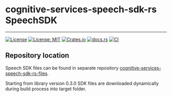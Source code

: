 # cognitive-services-speech-sdk-rs SpeechSDK

---
[![License](https://img.shields.io/badge/License-Apache-blue.svg)](LICENSE-APACHE)
[![License: MIT](https://img.shields.io/badge/License-MIT-yellow.svg)](LICENSE-MIT)
[![Crates.io][crates-badge]][crates-url]
[![docs.rs][rustdoc-badge]][rustdoc-url]
[![CI](https://github.com/jabber-tools/cognitive-services-speech-sdk-rs/actions/workflows/github-actions-rust-ci.yml/badge.svg)](https://github.com/jabber-tools/cognitive-services-speech-sdk-rs/actions/workflows/github-actions-rust-ci.yml)

[crates-badge]: https://img.shields.io/crates/v/cognitive-services-speech-sdk-rs.svg
[crates-url]: https://crates.io/crates/cognitive-services-speech-sdk-rs
[rustdoc-badge]: https://img.shields.io/badge/docs.rs-1.1.0-green.svg
[rustdoc-url]: https://docs.rs/cognitive-services-speech-sdk-rs

## Repository location

Speech SDK files can be found in separate repository [cognitive-services-speech-sdk-rs-files](https://github.com/jabber-tools/cognitive-services-speech-sdk-rs-files).

Starting from library version 0.3.0 SDK files are downloaded dynamically during build process into target folder.